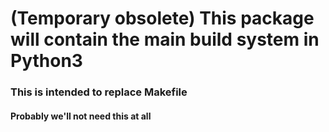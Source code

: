# (Temporary obsolete) This package will contain the main build system in Python3
### This is intended to replace Makefile
#### Probably we'll not need this at all